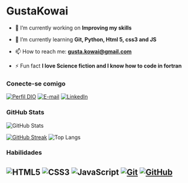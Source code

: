 # GustaKowai

- 🔭 I’m currently working on **Improving my skills**

- 🌱 I’m currently learning **Git, Python, Html 5, css3 and JS**

- 📫 How to reach me: **gusta.kowai@gmail.com**

- ⚡ Fun fact **I love Science fiction and I know how to code in fortran**



### Conecte-se comigo
[![Perfil DIO](https://img.shields.io/badge/-My%20DIO%20Profile-A525F7?style=for-the-badge)](https://web.dio.me/users/gusta_kowai/)
[![E-mail](https://img.shields.io/badge/-Email-000?style=for-the-badge&logo=microsoft-outlook&logoColor=3BF819)](gusta.m.greg@gmail.com)
[![LinkedIn](https://img.shields.io/badge/-LinkedIn-000?style=for-the-badge&logo=linkedin&logoColor=F7200C)](https://www.linkedin.com/in/gustavo-moreira-gregorio/)

### GitHub Stats
![GitHub Stats](https://github-readme-stats.vercel.app/api?username=GustaKowai&theme=transparent&bg_color=000&border_color=3BF819&show_icons=true&icon_color=A525F7&title_color=F7200C&text_color=3BF819&hide_title=true)

[![GitHub Streak](https://streak-stats.demolab.com?user=GustaKowai&theme=chartreuse-dark&border=3BF819&dates=A525F7&stroke=3BF819&ring=3BF819&fire=F7200C&currStreakNum=F7200C&currStreakLabel=F7200C)](https://git.io/streak-stats)
![Top Langs](https://github-readme-stats-git-masterrstaa-rickstaa.vercel.app/api/top-langs/?username=GustaKowai&layout=donut&langs_count=6&bg_color=000&border_color=3BF819&title_color=F7200C&text_color=3BF819)
### Habilidades
![HTML5](https://img.shields.io/badge/HTML-000?style=for-the-badge&logo=html5&logoColor=A525F7)
![CSS3](https://img.shields.io/badge/CSS3-000?style=for-the-badge&logo=css3&logoColor=3BF819)
![JavaScript](https://img.shields.io/badge/JavaScript-000?style=for-the-badge&logo=javascript&logoColor=F7200C)
[![Git](https://img.shields.io/badge/Git-000?style=for-the-badge&logo=git&logoColor=A525F7)](https://git-scm.com/doc) 
[![GitHub](https://img.shields.io/badge/GitHub-000?style=for-the-badge&logo=github&logoColor=3BF819)](https://docs.github.com/)
---
<!--Paleta de cores:
green 3BF819
red F7200C
purple A525F7
-->

